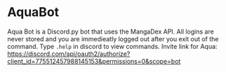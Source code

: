 # AquaBot
Aqua Bot is a Discord.py bot that uses the MangaDex API. All logins are never stored and you are immedieatly logged out after you exit out of the command. Type `.help` in discord to view commands. Invite link for Aqua: https://discord.com/api/oauth2/authorize?client_id=775512457988145153&permissions=0&scope=bot
